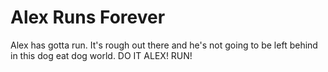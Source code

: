 # Alex Runs Forever

Alex has gotta run. It's rough out there and he's not going to be left behind in this dog eat dog world. DO IT ALEX! RUN!
